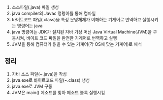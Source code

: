 1. 소스파일(.java) 파일 생성
2. java compiler의 Javac 명령어를 통해 컴파일
3. 바이트코드 파일(.class)을 특정 운영체제가 이해하는 기계어로 번역하고 실행시키는 명령어는 java
4. java 명령어는 JDK가 설치된 자바 가상 머신 Java Virtual Machine(JVM)을 구동시켜, 바이트 코드 파일을 완전한 기계어로 번역하고 실행
5. JVM을 통해 컴퓨터가 읽을 수 있는 기계어(각 OS에 맞는 기계어)로 해석

## 정리
1. 자바 소스 파일(~.java)을 작성
2. java.exe로 바이트코드 파일(~.class) 생성
3. java.exe로 JVM 구동
4. JVM은 main() 메소드를 찾아 메소드 블록 실행시킴